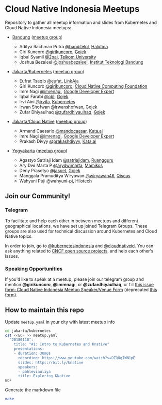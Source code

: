 # Cloud Native Indonesia Meetups

Repository to gather all meetup information and slides from Kubernetes and Cloud Native Indonesia meetups:

* [Bandung](bandung/README.md) ([meetup group](https://www.meetup.com/Kubernetes-and-Cloud-Native-Bandung))
  * Aditya Rachman Putra [@banditelol](https://github.com/banditelol), [Halofina](https://www.halofina.id)
  * Giri Kuncoro [@girikuncoro](https://github.com/girikuncoro), [Gojek](https://gojek.io)
  * Iqbal Syamil [@2pai](https://github.com/2pai), [Telkom University](https://telkomuniversity.ac.id)
  * Joshua Bezaleel [@joshuabezaleel](https://github.com/joshuabezaleel), [Institut Teknologi Bandung](https://www.itb.ac.id)

* [Jakarta/Kubernetes](jakarta/kubernetes/README.md) ([meetup group](https://www.meetup.com/jakarta-kubernetes))
  * Eufrat Tsaqib [@eufat](https://github.com/eufat), [LinkAja](https://www.linkaja.id)
  * Giri Kuncoro [@girikuncoro](https://github.com/girikuncoro), [Cloud Native Computing Foundation](https://www.cncf.io)
  * Imre Nagi [@imrenagi](https://github.com/imrenagi), [Google Developer Expert](https://developers.google.com/community/experts)
  * Iqbal Farabi [@qbl](https://github.com/qbl), [Gojek](https://gojek.io)
  * Irvi Aini [@irvifa](https://github.com/irvifa), [Kubernetes](https://github.com/kubernetes/)
  * Irwan Shofwan [@irwanshofwan](https://github.com/irwanshofwan), [Gojek](https://gojek.io)
  * Zufar Dhiyaulhaq [@zufardhiyaulhaq](https://github.com/zufardhiyaulhaq), [Gojek](https://gojek.io)

* [Jakarta/Cloud Native](jakarta/cloud-native/README.md) ([meetup group](https://www.meetup.com/Microservice-JKT))
  * Armand Caesario [@mandocaesar](http://github.com/mandocaesar), [Kata.ai](https://kata.ai)
  * Imre Nagi [@imrenagi](https://github.com/imrenagi), [Google Developer Expert](https://developers.google.com/community/experts)
  * Prakash Divyy [@prakashdivyy](http://github.com/prakashdivyy), [Kata.ai](https://kata.ai)

* [Yogyakarta](yogyakarta/README.md) ([meetup group](https://www.meetup.com/Kubernetes-and-Cloud-Native-Yogyakarta))
  * Agastyo Satriaji Idam [@satriajidam](https://github.com/satriajidam), [Ruangguru](http://www.ruangguru.com/)
  * Ary Dwi Marta P [@arydwimarta](https://github.com/arydwimarta), [Mamikos](https://mamikos.com/)
  * Deny Prasetyo [@jasoet](http://github.com/jasoet), [Gojek](https://gojek.io)
  * Manggala Pramuditya Wiryawan [@wiryawan46](https://github.com/wiryawan46), [Qiscus](https://www.qiscus.com/id)
  * Wahyuni Puji [@wahyuni-pj](https://github.com/wahyuni-pj), [Hilotech](http://hilotech.co.id/)

## Join our Community!

### Telegram

To facilitate and help each other in between meetups and different geographical locations, we have set up joined Telegram Groups.
These groups are also used for technical discussion around Kubernetes and Cloud Native topics.

In order to join, go to [@kubernetesindonesia](https://t.me/kubernetesindonesia) and [@cloudnativeid](https://t.me/microserviceid).
You can ask anything related to [CNCF open source projects](http://l.cncf.io/), and help each other's issues.

### Speaking Opportunities

If you'd like to speak at a meetup, please join our telegram group and mention **@girikuncoro**, **@imrenagi**, or **@zufardhiyaulhaq**, or fill [this issue form: Cloud Native Indonesia Meetup Speaker/Venue Form](https://github.com/cloudnative-id/meetups/issues/new/choose) (deprecated [this form](https://goo.gl/forms/8UU0UgExUCqDMdp62)).

## How to maintain this repo

Update `meetup.yaml` in your city with latest meetup info
```sh
cd jakarta/kubernetes
cat <<EOF >> meetup.yaml
  "20180110":
    title: "#1: Intro to Kubernetes and Knative"
    presentations:
    - duration: 30m0s
      recording: https://www.youtube.com/watch?v=DZQOgIWN1pE
      slides: https://bit.ly/knative
      speakers:
      - pahleviauliya
      title: Exploring KNative
EOF
```

Generate the markdown file
```sh
make
```
